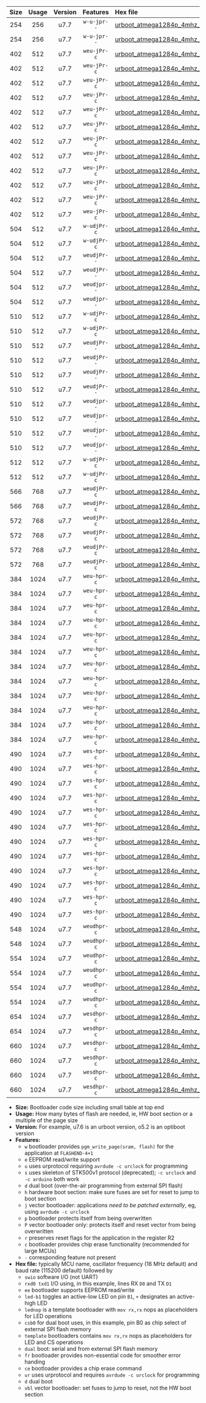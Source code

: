 |Size|Usage|Version|Features|Hex file|
|:-:|:-:|:-:|:-:|:--|
|254|256|u7.7|`w-u-jpr--`|[urboot_atmega1284p_4mhz_115200bps_swio_rxd0_txd1_ur_vbl.hex](https://raw.githubusercontent.com/stefanrueger/urboot.hex/main/mcus/atmega1284p/fcpu_4mhz/115200_bps/urboot_atmega1284p_4mhz_115200bps_swio_rxd0_txd1_ur_vbl.hex)|
|254|256|u7.7|`w-u-jpr--`|[urboot_atmega1284p_4mhz_115200bps_swio_rxd2_txd3_ur_vbl.hex](https://raw.githubusercontent.com/stefanrueger/urboot.hex/main/mcus/atmega1284p/fcpu_4mhz/115200_bps/urboot_atmega1284p_4mhz_115200bps_swio_rxd2_txd3_ur_vbl.hex)|
|402|512|u7.7|`weu-jPr-c`|[urboot_atmega1284p_4mhz_115200bps_swio_rxd0_txd1_ee_led+b0_fr_ce_ur_vbl.hex](https://raw.githubusercontent.com/stefanrueger/urboot.hex/main/mcus/atmega1284p/fcpu_4mhz/115200_bps/urboot_atmega1284p_4mhz_115200bps_swio_rxd0_txd1_ee_led+b0_fr_ce_ur_vbl.hex)|
|402|512|u7.7|`weu-jPr-c`|[urboot_atmega1284p_4mhz_115200bps_swio_rxd0_txd1_ee_led+b5_fr_ce_ur_vbl.hex](https://raw.githubusercontent.com/stefanrueger/urboot.hex/main/mcus/atmega1284p/fcpu_4mhz/115200_bps/urboot_atmega1284p_4mhz_115200bps_swio_rxd0_txd1_ee_led+b5_fr_ce_ur_vbl.hex)|
|402|512|u7.7|`weu-jPr-c`|[urboot_atmega1284p_4mhz_115200bps_swio_rxd0_txd1_ee_led+b7_fr_ce_ur_vbl.hex](https://raw.githubusercontent.com/stefanrueger/urboot.hex/main/mcus/atmega1284p/fcpu_4mhz/115200_bps/urboot_atmega1284p_4mhz_115200bps_swio_rxd0_txd1_ee_led+b7_fr_ce_ur_vbl.hex)|
|402|512|u7.7|`weu-jPr-c`|[urboot_atmega1284p_4mhz_115200bps_swio_rxd0_txd1_ee_led+c7_fr_ce_ur_vbl.hex](https://raw.githubusercontent.com/stefanrueger/urboot.hex/main/mcus/atmega1284p/fcpu_4mhz/115200_bps/urboot_atmega1284p_4mhz_115200bps_swio_rxd0_txd1_ee_led+c7_fr_ce_ur_vbl.hex)|
|402|512|u7.7|`weu-jPr-c`|[urboot_atmega1284p_4mhz_115200bps_swio_rxd0_txd1_ee_led+d7_fr_ce_ur_vbl.hex](https://raw.githubusercontent.com/stefanrueger/urboot.hex/main/mcus/atmega1284p/fcpu_4mhz/115200_bps/urboot_atmega1284p_4mhz_115200bps_swio_rxd0_txd1_ee_led+d7_fr_ce_ur_vbl.hex)|
|402|512|u7.7|`weu-jPr-c`|[urboot_atmega1284p_4mhz_115200bps_swio_rxd0_txd1_ee_lednop_fr_ce_ur_vbl.hex](https://raw.githubusercontent.com/stefanrueger/urboot.hex/main/mcus/atmega1284p/fcpu_4mhz/115200_bps/urboot_atmega1284p_4mhz_115200bps_swio_rxd0_txd1_ee_lednop_fr_ce_ur_vbl.hex)|
|402|512|u7.7|`weu-jPr-c`|[urboot_atmega1284p_4mhz_115200bps_swio_rxd2_txd3_ee_led+b0_fr_ce_ur_vbl.hex](https://raw.githubusercontent.com/stefanrueger/urboot.hex/main/mcus/atmega1284p/fcpu_4mhz/115200_bps/urboot_atmega1284p_4mhz_115200bps_swio_rxd2_txd3_ee_led+b0_fr_ce_ur_vbl.hex)|
|402|512|u7.7|`weu-jPr-c`|[urboot_atmega1284p_4mhz_115200bps_swio_rxd2_txd3_ee_led+b5_fr_ce_ur_vbl.hex](https://raw.githubusercontent.com/stefanrueger/urboot.hex/main/mcus/atmega1284p/fcpu_4mhz/115200_bps/urboot_atmega1284p_4mhz_115200bps_swio_rxd2_txd3_ee_led+b5_fr_ce_ur_vbl.hex)|
|402|512|u7.7|`weu-jPr-c`|[urboot_atmega1284p_4mhz_115200bps_swio_rxd2_txd3_ee_led+b7_fr_ce_ur_vbl.hex](https://raw.githubusercontent.com/stefanrueger/urboot.hex/main/mcus/atmega1284p/fcpu_4mhz/115200_bps/urboot_atmega1284p_4mhz_115200bps_swio_rxd2_txd3_ee_led+b7_fr_ce_ur_vbl.hex)|
|402|512|u7.7|`weu-jPr-c`|[urboot_atmega1284p_4mhz_115200bps_swio_rxd2_txd3_ee_led+c7_fr_ce_ur_vbl.hex](https://raw.githubusercontent.com/stefanrueger/urboot.hex/main/mcus/atmega1284p/fcpu_4mhz/115200_bps/urboot_atmega1284p_4mhz_115200bps_swio_rxd2_txd3_ee_led+c7_fr_ce_ur_vbl.hex)|
|402|512|u7.7|`weu-jPr-c`|[urboot_atmega1284p_4mhz_115200bps_swio_rxd2_txd3_ee_led+d7_fr_ce_ur_vbl.hex](https://raw.githubusercontent.com/stefanrueger/urboot.hex/main/mcus/atmega1284p/fcpu_4mhz/115200_bps/urboot_atmega1284p_4mhz_115200bps_swio_rxd2_txd3_ee_led+d7_fr_ce_ur_vbl.hex)|
|402|512|u7.7|`weu-jPr-c`|[urboot_atmega1284p_4mhz_115200bps_swio_rxd2_txd3_ee_lednop_fr_ce_ur_vbl.hex](https://raw.githubusercontent.com/stefanrueger/urboot.hex/main/mcus/atmega1284p/fcpu_4mhz/115200_bps/urboot_atmega1284p_4mhz_115200bps_swio_rxd2_txd3_ee_lednop_fr_ce_ur_vbl.hex)|
|504|512|u7.7|`w-udjPr-c`|[urboot_atmega1284p_4mhz_115200bps_swio_rxd0_txd1_led+c7_csb3_dual_fr_ce_ur_vbl.hex](https://raw.githubusercontent.com/stefanrueger/urboot.hex/main/mcus/atmega1284p/fcpu_4mhz/115200_bps/urboot_atmega1284p_4mhz_115200bps_swio_rxd0_txd1_led+c7_csb3_dual_fr_ce_ur_vbl.hex)|
|504|512|u7.7|`w-udjPr-c`|[urboot_atmega1284p_4mhz_115200bps_swio_rxd2_txd3_led+c7_csb3_dual_fr_ce_ur_vbl.hex](https://raw.githubusercontent.com/stefanrueger/urboot.hex/main/mcus/atmega1284p/fcpu_4mhz/115200_bps/urboot_atmega1284p_4mhz_115200bps_swio_rxd2_txd3_led+c7_csb3_dual_fr_ce_ur_vbl.hex)|
|504|512|u7.7|`weudjPr--`|[urboot_atmega1284p_4mhz_115200bps_swio_rxd0_txd1_ee_led+c7_csb3_dual_ur_vbl.hex](https://raw.githubusercontent.com/stefanrueger/urboot.hex/main/mcus/atmega1284p/fcpu_4mhz/115200_bps/urboot_atmega1284p_4mhz_115200bps_swio_rxd0_txd1_ee_led+c7_csb3_dual_ur_vbl.hex)|
|504|512|u7.7|`weudjPr--`|[urboot_atmega1284p_4mhz_115200bps_swio_rxd2_txd3_ee_led+c7_csb3_dual_ur_vbl.hex](https://raw.githubusercontent.com/stefanrueger/urboot.hex/main/mcus/atmega1284p/fcpu_4mhz/115200_bps/urboot_atmega1284p_4mhz_115200bps_swio_rxd2_txd3_ee_led+c7_csb3_dual_ur_vbl.hex)|
|504|512|u7.7|`weudjpr--`|[urboot_atmega1284p_4mhz_115200bps_swio_rxd0_txd1_ee_led+c7_csb3_dual_fr_ur_vbl.hex](https://raw.githubusercontent.com/stefanrueger/urboot.hex/main/mcus/atmega1284p/fcpu_4mhz/115200_bps/urboot_atmega1284p_4mhz_115200bps_swio_rxd0_txd1_ee_led+c7_csb3_dual_fr_ur_vbl.hex)|
|504|512|u7.7|`weudjpr--`|[urboot_atmega1284p_4mhz_115200bps_swio_rxd2_txd3_ee_led+c7_csb3_dual_fr_ur_vbl.hex](https://raw.githubusercontent.com/stefanrueger/urboot.hex/main/mcus/atmega1284p/fcpu_4mhz/115200_bps/urboot_atmega1284p_4mhz_115200bps_swio_rxd2_txd3_ee_led+c7_csb3_dual_fr_ur_vbl.hex)|
|510|512|u7.7|`w-udjPr-c`|[urboot_atmega1284p_4mhz_115200bps_swio_rxd0_txd1_led+d7_csc7_dual_fr_ce_ur_vbl.hex](https://raw.githubusercontent.com/stefanrueger/urboot.hex/main/mcus/atmega1284p/fcpu_4mhz/115200_bps/urboot_atmega1284p_4mhz_115200bps_swio_rxd0_txd1_led+d7_csc7_dual_fr_ce_ur_vbl.hex)|
|510|512|u7.7|`w-udjPr-c`|[urboot_atmega1284p_4mhz_115200bps_swio_rxd2_txd3_led+d7_csc7_dual_fr_ce_ur_vbl.hex](https://raw.githubusercontent.com/stefanrueger/urboot.hex/main/mcus/atmega1284p/fcpu_4mhz/115200_bps/urboot_atmega1284p_4mhz_115200bps_swio_rxd2_txd3_led+d7_csc7_dual_fr_ce_ur_vbl.hex)|
|510|512|u7.7|`weudjPr--`|[urboot_atmega1284p_4mhz_115200bps_swio_rxd0_txd1_ee_led+d7_csc7_dual_ur_vbl.hex](https://raw.githubusercontent.com/stefanrueger/urboot.hex/main/mcus/atmega1284p/fcpu_4mhz/115200_bps/urboot_atmega1284p_4mhz_115200bps_swio_rxd0_txd1_ee_led+d7_csc7_dual_ur_vbl.hex)|
|510|512|u7.7|`weudjPr--`|[urboot_atmega1284p_4mhz_115200bps_swio_rxd0_txd1_ee_template_dual_ur_vbl.hex](https://raw.githubusercontent.com/stefanrueger/urboot.hex/main/mcus/atmega1284p/fcpu_4mhz/115200_bps/urboot_atmega1284p_4mhz_115200bps_swio_rxd0_txd1_ee_template_dual_ur_vbl.hex)|
|510|512|u7.7|`weudjPr--`|[urboot_atmega1284p_4mhz_115200bps_swio_rxd2_txd3_ee_led+d7_csc7_dual_ur_vbl.hex](https://raw.githubusercontent.com/stefanrueger/urboot.hex/main/mcus/atmega1284p/fcpu_4mhz/115200_bps/urboot_atmega1284p_4mhz_115200bps_swio_rxd2_txd3_ee_led+d7_csc7_dual_ur_vbl.hex)|
|510|512|u7.7|`weudjPr--`|[urboot_atmega1284p_4mhz_115200bps_swio_rxd2_txd3_ee_template_dual_ur_vbl.hex](https://raw.githubusercontent.com/stefanrueger/urboot.hex/main/mcus/atmega1284p/fcpu_4mhz/115200_bps/urboot_atmega1284p_4mhz_115200bps_swio_rxd2_txd3_ee_template_dual_ur_vbl.hex)|
|510|512|u7.7|`weudjpr--`|[urboot_atmega1284p_4mhz_115200bps_swio_rxd0_txd1_ee_led+d7_csc7_dual_fr_ur_vbl.hex](https://raw.githubusercontent.com/stefanrueger/urboot.hex/main/mcus/atmega1284p/fcpu_4mhz/115200_bps/urboot_atmega1284p_4mhz_115200bps_swio_rxd0_txd1_ee_led+d7_csc7_dual_fr_ur_vbl.hex)|
|510|512|u7.7|`weudjpr--`|[urboot_atmega1284p_4mhz_115200bps_swio_rxd0_txd1_ee_template_dual_fr_ur_vbl.hex](https://raw.githubusercontent.com/stefanrueger/urboot.hex/main/mcus/atmega1284p/fcpu_4mhz/115200_bps/urboot_atmega1284p_4mhz_115200bps_swio_rxd0_txd1_ee_template_dual_fr_ur_vbl.hex)|
|510|512|u7.7|`weudjpr--`|[urboot_atmega1284p_4mhz_115200bps_swio_rxd2_txd3_ee_led+d7_csc7_dual_fr_ur_vbl.hex](https://raw.githubusercontent.com/stefanrueger/urboot.hex/main/mcus/atmega1284p/fcpu_4mhz/115200_bps/urboot_atmega1284p_4mhz_115200bps_swio_rxd2_txd3_ee_led+d7_csc7_dual_fr_ur_vbl.hex)|
|510|512|u7.7|`weudjpr--`|[urboot_atmega1284p_4mhz_115200bps_swio_rxd2_txd3_ee_template_dual_fr_ur_vbl.hex](https://raw.githubusercontent.com/stefanrueger/urboot.hex/main/mcus/atmega1284p/fcpu_4mhz/115200_bps/urboot_atmega1284p_4mhz_115200bps_swio_rxd2_txd3_ee_template_dual_fr_ur_vbl.hex)|
|512|512|u7.7|`w-udjPr-c`|[urboot_atmega1284p_4mhz_115200bps_swio_rxd0_txd1_template_dual_fr_ce_ur_vbl.hex](https://raw.githubusercontent.com/stefanrueger/urboot.hex/main/mcus/atmega1284p/fcpu_4mhz/115200_bps/urboot_atmega1284p_4mhz_115200bps_swio_rxd0_txd1_template_dual_fr_ce_ur_vbl.hex)|
|512|512|u7.7|`w-udjPr-c`|[urboot_atmega1284p_4mhz_115200bps_swio_rxd2_txd3_template_dual_fr_ce_ur_vbl.hex](https://raw.githubusercontent.com/stefanrueger/urboot.hex/main/mcus/atmega1284p/fcpu_4mhz/115200_bps/urboot_atmega1284p_4mhz_115200bps_swio_rxd2_txd3_template_dual_fr_ce_ur_vbl.hex)|
|566|768|u7.7|`weudjPr-c`|[urboot_atmega1284p_4mhz_115200bps_swio_rxd0_txd1_ee_led+c7_csb3_dual_fr_ce_ur_vbl.hex](https://raw.githubusercontent.com/stefanrueger/urboot.hex/main/mcus/atmega1284p/fcpu_4mhz/115200_bps/urboot_atmega1284p_4mhz_115200bps_swio_rxd0_txd1_ee_led+c7_csb3_dual_fr_ce_ur_vbl.hex)|
|566|768|u7.7|`weudjPr-c`|[urboot_atmega1284p_4mhz_115200bps_swio_rxd2_txd3_ee_led+c7_csb3_dual_fr_ce_ur_vbl.hex](https://raw.githubusercontent.com/stefanrueger/urboot.hex/main/mcus/atmega1284p/fcpu_4mhz/115200_bps/urboot_atmega1284p_4mhz_115200bps_swio_rxd2_txd3_ee_led+c7_csb3_dual_fr_ce_ur_vbl.hex)|
|572|768|u7.7|`weudjPr-c`|[urboot_atmega1284p_4mhz_115200bps_swio_rxd0_txd1_ee_led+d7_csc7_dual_fr_ce_ur_vbl.hex](https://raw.githubusercontent.com/stefanrueger/urboot.hex/main/mcus/atmega1284p/fcpu_4mhz/115200_bps/urboot_atmega1284p_4mhz_115200bps_swio_rxd0_txd1_ee_led+d7_csc7_dual_fr_ce_ur_vbl.hex)|
|572|768|u7.7|`weudjPr-c`|[urboot_atmega1284p_4mhz_115200bps_swio_rxd0_txd1_ee_template_dual_fr_ce_ur_vbl.hex](https://raw.githubusercontent.com/stefanrueger/urboot.hex/main/mcus/atmega1284p/fcpu_4mhz/115200_bps/urboot_atmega1284p_4mhz_115200bps_swio_rxd0_txd1_ee_template_dual_fr_ce_ur_vbl.hex)|
|572|768|u7.7|`weudjPr-c`|[urboot_atmega1284p_4mhz_115200bps_swio_rxd2_txd3_ee_led+d7_csc7_dual_fr_ce_ur_vbl.hex](https://raw.githubusercontent.com/stefanrueger/urboot.hex/main/mcus/atmega1284p/fcpu_4mhz/115200_bps/urboot_atmega1284p_4mhz_115200bps_swio_rxd2_txd3_ee_led+d7_csc7_dual_fr_ce_ur_vbl.hex)|
|572|768|u7.7|`weudjPr-c`|[urboot_atmega1284p_4mhz_115200bps_swio_rxd2_txd3_ee_template_dual_fr_ce_ur_vbl.hex](https://raw.githubusercontent.com/stefanrueger/urboot.hex/main/mcus/atmega1284p/fcpu_4mhz/115200_bps/urboot_atmega1284p_4mhz_115200bps_swio_rxd2_txd3_ee_template_dual_fr_ce_ur_vbl.hex)|
|384|1024|u7.7|`weu-hpr-c`|[urboot_atmega1284p_4mhz_115200bps_swio_rxd0_txd1_ee_led+b0_fr_ce_ur.hex](https://raw.githubusercontent.com/stefanrueger/urboot.hex/main/mcus/atmega1284p/fcpu_4mhz/115200_bps/urboot_atmega1284p_4mhz_115200bps_swio_rxd0_txd1_ee_led+b0_fr_ce_ur.hex)|
|384|1024|u7.7|`weu-hpr-c`|[urboot_atmega1284p_4mhz_115200bps_swio_rxd0_txd1_ee_led+b5_fr_ce_ur.hex](https://raw.githubusercontent.com/stefanrueger/urboot.hex/main/mcus/atmega1284p/fcpu_4mhz/115200_bps/urboot_atmega1284p_4mhz_115200bps_swio_rxd0_txd1_ee_led+b5_fr_ce_ur.hex)|
|384|1024|u7.7|`weu-hpr-c`|[urboot_atmega1284p_4mhz_115200bps_swio_rxd0_txd1_ee_led+b7_fr_ce_ur.hex](https://raw.githubusercontent.com/stefanrueger/urboot.hex/main/mcus/atmega1284p/fcpu_4mhz/115200_bps/urboot_atmega1284p_4mhz_115200bps_swio_rxd0_txd1_ee_led+b7_fr_ce_ur.hex)|
|384|1024|u7.7|`weu-hpr-c`|[urboot_atmega1284p_4mhz_115200bps_swio_rxd0_txd1_ee_led+c7_fr_ce_ur.hex](https://raw.githubusercontent.com/stefanrueger/urboot.hex/main/mcus/atmega1284p/fcpu_4mhz/115200_bps/urboot_atmega1284p_4mhz_115200bps_swio_rxd0_txd1_ee_led+c7_fr_ce_ur.hex)|
|384|1024|u7.7|`weu-hpr-c`|[urboot_atmega1284p_4mhz_115200bps_swio_rxd0_txd1_ee_led+d7_fr_ce_ur.hex](https://raw.githubusercontent.com/stefanrueger/urboot.hex/main/mcus/atmega1284p/fcpu_4mhz/115200_bps/urboot_atmega1284p_4mhz_115200bps_swio_rxd0_txd1_ee_led+d7_fr_ce_ur.hex)|
|384|1024|u7.7|`weu-hpr-c`|[urboot_atmega1284p_4mhz_115200bps_swio_rxd0_txd1_ee_lednop_fr_ce_ur.hex](https://raw.githubusercontent.com/stefanrueger/urboot.hex/main/mcus/atmega1284p/fcpu_4mhz/115200_bps/urboot_atmega1284p_4mhz_115200bps_swio_rxd0_txd1_ee_lednop_fr_ce_ur.hex)|
|384|1024|u7.7|`weu-hpr-c`|[urboot_atmega1284p_4mhz_115200bps_swio_rxd2_txd3_ee_led+b0_fr_ce_ur.hex](https://raw.githubusercontent.com/stefanrueger/urboot.hex/main/mcus/atmega1284p/fcpu_4mhz/115200_bps/urboot_atmega1284p_4mhz_115200bps_swio_rxd2_txd3_ee_led+b0_fr_ce_ur.hex)|
|384|1024|u7.7|`weu-hpr-c`|[urboot_atmega1284p_4mhz_115200bps_swio_rxd2_txd3_ee_led+b5_fr_ce_ur.hex](https://raw.githubusercontent.com/stefanrueger/urboot.hex/main/mcus/atmega1284p/fcpu_4mhz/115200_bps/urboot_atmega1284p_4mhz_115200bps_swio_rxd2_txd3_ee_led+b5_fr_ce_ur.hex)|
|384|1024|u7.7|`weu-hpr-c`|[urboot_atmega1284p_4mhz_115200bps_swio_rxd2_txd3_ee_led+b7_fr_ce_ur.hex](https://raw.githubusercontent.com/stefanrueger/urboot.hex/main/mcus/atmega1284p/fcpu_4mhz/115200_bps/urboot_atmega1284p_4mhz_115200bps_swio_rxd2_txd3_ee_led+b7_fr_ce_ur.hex)|
|384|1024|u7.7|`weu-hpr-c`|[urboot_atmega1284p_4mhz_115200bps_swio_rxd2_txd3_ee_led+c7_fr_ce_ur.hex](https://raw.githubusercontent.com/stefanrueger/urboot.hex/main/mcus/atmega1284p/fcpu_4mhz/115200_bps/urboot_atmega1284p_4mhz_115200bps_swio_rxd2_txd3_ee_led+c7_fr_ce_ur.hex)|
|384|1024|u7.7|`weu-hpr-c`|[urboot_atmega1284p_4mhz_115200bps_swio_rxd2_txd3_ee_led+d7_fr_ce_ur.hex](https://raw.githubusercontent.com/stefanrueger/urboot.hex/main/mcus/atmega1284p/fcpu_4mhz/115200_bps/urboot_atmega1284p_4mhz_115200bps_swio_rxd2_txd3_ee_led+d7_fr_ce_ur.hex)|
|384|1024|u7.7|`weu-hpr-c`|[urboot_atmega1284p_4mhz_115200bps_swio_rxd2_txd3_ee_lednop_fr_ce_ur.hex](https://raw.githubusercontent.com/stefanrueger/urboot.hex/main/mcus/atmega1284p/fcpu_4mhz/115200_bps/urboot_atmega1284p_4mhz_115200bps_swio_rxd2_txd3_ee_lednop_fr_ce_ur.hex)|
|490|1024|u7.7|`wes-hpr-c`|[urboot_atmega1284p_4mhz_115200bps_swio_rxd0_txd1_ee_led+b0_fr_ce.hex](https://raw.githubusercontent.com/stefanrueger/urboot.hex/main/mcus/atmega1284p/fcpu_4mhz/115200_bps/urboot_atmega1284p_4mhz_115200bps_swio_rxd0_txd1_ee_led+b0_fr_ce.hex)|
|490|1024|u7.7|`wes-hpr-c`|[urboot_atmega1284p_4mhz_115200bps_swio_rxd0_txd1_ee_led+b5_fr_ce.hex](https://raw.githubusercontent.com/stefanrueger/urboot.hex/main/mcus/atmega1284p/fcpu_4mhz/115200_bps/urboot_atmega1284p_4mhz_115200bps_swio_rxd0_txd1_ee_led+b5_fr_ce.hex)|
|490|1024|u7.7|`wes-hpr-c`|[urboot_atmega1284p_4mhz_115200bps_swio_rxd0_txd1_ee_led+b7_fr_ce.hex](https://raw.githubusercontent.com/stefanrueger/urboot.hex/main/mcus/atmega1284p/fcpu_4mhz/115200_bps/urboot_atmega1284p_4mhz_115200bps_swio_rxd0_txd1_ee_led+b7_fr_ce.hex)|
|490|1024|u7.7|`wes-hpr-c`|[urboot_atmega1284p_4mhz_115200bps_swio_rxd0_txd1_ee_led+c7_fr_ce.hex](https://raw.githubusercontent.com/stefanrueger/urboot.hex/main/mcus/atmega1284p/fcpu_4mhz/115200_bps/urboot_atmega1284p_4mhz_115200bps_swio_rxd0_txd1_ee_led+c7_fr_ce.hex)|
|490|1024|u7.7|`wes-hpr-c`|[urboot_atmega1284p_4mhz_115200bps_swio_rxd0_txd1_ee_led+d7_fr_ce.hex](https://raw.githubusercontent.com/stefanrueger/urboot.hex/main/mcus/atmega1284p/fcpu_4mhz/115200_bps/urboot_atmega1284p_4mhz_115200bps_swio_rxd0_txd1_ee_led+d7_fr_ce.hex)|
|490|1024|u7.7|`wes-hpr-c`|[urboot_atmega1284p_4mhz_115200bps_swio_rxd0_txd1_ee_lednop_fr_ce.hex](https://raw.githubusercontent.com/stefanrueger/urboot.hex/main/mcus/atmega1284p/fcpu_4mhz/115200_bps/urboot_atmega1284p_4mhz_115200bps_swio_rxd0_txd1_ee_lednop_fr_ce.hex)|
|490|1024|u7.7|`wes-hpr-c`|[urboot_atmega1284p_4mhz_115200bps_swio_rxd2_txd3_ee_led+b0_fr_ce.hex](https://raw.githubusercontent.com/stefanrueger/urboot.hex/main/mcus/atmega1284p/fcpu_4mhz/115200_bps/urboot_atmega1284p_4mhz_115200bps_swio_rxd2_txd3_ee_led+b0_fr_ce.hex)|
|490|1024|u7.7|`wes-hpr-c`|[urboot_atmega1284p_4mhz_115200bps_swio_rxd2_txd3_ee_led+b5_fr_ce.hex](https://raw.githubusercontent.com/stefanrueger/urboot.hex/main/mcus/atmega1284p/fcpu_4mhz/115200_bps/urboot_atmega1284p_4mhz_115200bps_swio_rxd2_txd3_ee_led+b5_fr_ce.hex)|
|490|1024|u7.7|`wes-hpr-c`|[urboot_atmega1284p_4mhz_115200bps_swio_rxd2_txd3_ee_led+b7_fr_ce.hex](https://raw.githubusercontent.com/stefanrueger/urboot.hex/main/mcus/atmega1284p/fcpu_4mhz/115200_bps/urboot_atmega1284p_4mhz_115200bps_swio_rxd2_txd3_ee_led+b7_fr_ce.hex)|
|490|1024|u7.7|`wes-hpr-c`|[urboot_atmega1284p_4mhz_115200bps_swio_rxd2_txd3_ee_led+c7_fr_ce.hex](https://raw.githubusercontent.com/stefanrueger/urboot.hex/main/mcus/atmega1284p/fcpu_4mhz/115200_bps/urboot_atmega1284p_4mhz_115200bps_swio_rxd2_txd3_ee_led+c7_fr_ce.hex)|
|490|1024|u7.7|`wes-hpr-c`|[urboot_atmega1284p_4mhz_115200bps_swio_rxd2_txd3_ee_led+d7_fr_ce.hex](https://raw.githubusercontent.com/stefanrueger/urboot.hex/main/mcus/atmega1284p/fcpu_4mhz/115200_bps/urboot_atmega1284p_4mhz_115200bps_swio_rxd2_txd3_ee_led+d7_fr_ce.hex)|
|490|1024|u7.7|`wes-hpr-c`|[urboot_atmega1284p_4mhz_115200bps_swio_rxd2_txd3_ee_lednop_fr_ce.hex](https://raw.githubusercontent.com/stefanrueger/urboot.hex/main/mcus/atmega1284p/fcpu_4mhz/115200_bps/urboot_atmega1284p_4mhz_115200bps_swio_rxd2_txd3_ee_lednop_fr_ce.hex)|
|548|1024|u7.7|`weudhpr-c`|[urboot_atmega1284p_4mhz_115200bps_swio_rxd0_txd1_ee_led+c7_csb3_dual_fr_ce_ur.hex](https://raw.githubusercontent.com/stefanrueger/urboot.hex/main/mcus/atmega1284p/fcpu_4mhz/115200_bps/urboot_atmega1284p_4mhz_115200bps_swio_rxd0_txd1_ee_led+c7_csb3_dual_fr_ce_ur.hex)|
|548|1024|u7.7|`weudhpr-c`|[urboot_atmega1284p_4mhz_115200bps_swio_rxd2_txd3_ee_led+c7_csb3_dual_fr_ce_ur.hex](https://raw.githubusercontent.com/stefanrueger/urboot.hex/main/mcus/atmega1284p/fcpu_4mhz/115200_bps/urboot_atmega1284p_4mhz_115200bps_swio_rxd2_txd3_ee_led+c7_csb3_dual_fr_ce_ur.hex)|
|554|1024|u7.7|`weudhpr-c`|[urboot_atmega1284p_4mhz_115200bps_swio_rxd0_txd1_ee_led+d7_csc7_dual_fr_ce_ur.hex](https://raw.githubusercontent.com/stefanrueger/urboot.hex/main/mcus/atmega1284p/fcpu_4mhz/115200_bps/urboot_atmega1284p_4mhz_115200bps_swio_rxd0_txd1_ee_led+d7_csc7_dual_fr_ce_ur.hex)|
|554|1024|u7.7|`weudhpr-c`|[urboot_atmega1284p_4mhz_115200bps_swio_rxd0_txd1_ee_template_dual_fr_ce_ur.hex](https://raw.githubusercontent.com/stefanrueger/urboot.hex/main/mcus/atmega1284p/fcpu_4mhz/115200_bps/urboot_atmega1284p_4mhz_115200bps_swio_rxd0_txd1_ee_template_dual_fr_ce_ur.hex)|
|554|1024|u7.7|`weudhpr-c`|[urboot_atmega1284p_4mhz_115200bps_swio_rxd2_txd3_ee_led+d7_csc7_dual_fr_ce_ur.hex](https://raw.githubusercontent.com/stefanrueger/urboot.hex/main/mcus/atmega1284p/fcpu_4mhz/115200_bps/urboot_atmega1284p_4mhz_115200bps_swio_rxd2_txd3_ee_led+d7_csc7_dual_fr_ce_ur.hex)|
|554|1024|u7.7|`weudhpr-c`|[urboot_atmega1284p_4mhz_115200bps_swio_rxd2_txd3_ee_template_dual_fr_ce_ur.hex](https://raw.githubusercontent.com/stefanrueger/urboot.hex/main/mcus/atmega1284p/fcpu_4mhz/115200_bps/urboot_atmega1284p_4mhz_115200bps_swio_rxd2_txd3_ee_template_dual_fr_ce_ur.hex)|
|654|1024|u7.7|`wesdhpr-c`|[urboot_atmega1284p_4mhz_115200bps_swio_rxd0_txd1_ee_led+c7_csb3_dual_fr_ce.hex](https://raw.githubusercontent.com/stefanrueger/urboot.hex/main/mcus/atmega1284p/fcpu_4mhz/115200_bps/urboot_atmega1284p_4mhz_115200bps_swio_rxd0_txd1_ee_led+c7_csb3_dual_fr_ce.hex)|
|654|1024|u7.7|`wesdhpr-c`|[urboot_atmega1284p_4mhz_115200bps_swio_rxd2_txd3_ee_led+c7_csb3_dual_fr_ce.hex](https://raw.githubusercontent.com/stefanrueger/urboot.hex/main/mcus/atmega1284p/fcpu_4mhz/115200_bps/urboot_atmega1284p_4mhz_115200bps_swio_rxd2_txd3_ee_led+c7_csb3_dual_fr_ce.hex)|
|660|1024|u7.7|`wesdhpr-c`|[urboot_atmega1284p_4mhz_115200bps_swio_rxd0_txd1_ee_led+d7_csc7_dual_fr_ce.hex](https://raw.githubusercontent.com/stefanrueger/urboot.hex/main/mcus/atmega1284p/fcpu_4mhz/115200_bps/urboot_atmega1284p_4mhz_115200bps_swio_rxd0_txd1_ee_led+d7_csc7_dual_fr_ce.hex)|
|660|1024|u7.7|`wesdhpr-c`|[urboot_atmega1284p_4mhz_115200bps_swio_rxd0_txd1_ee_template_dual_fr_ce.hex](https://raw.githubusercontent.com/stefanrueger/urboot.hex/main/mcus/atmega1284p/fcpu_4mhz/115200_bps/urboot_atmega1284p_4mhz_115200bps_swio_rxd0_txd1_ee_template_dual_fr_ce.hex)|
|660|1024|u7.7|`wesdhpr-c`|[urboot_atmega1284p_4mhz_115200bps_swio_rxd2_txd3_ee_led+d7_csc7_dual_fr_ce.hex](https://raw.githubusercontent.com/stefanrueger/urboot.hex/main/mcus/atmega1284p/fcpu_4mhz/115200_bps/urboot_atmega1284p_4mhz_115200bps_swio_rxd2_txd3_ee_led+d7_csc7_dual_fr_ce.hex)|
|660|1024|u7.7|`wesdhpr-c`|[urboot_atmega1284p_4mhz_115200bps_swio_rxd2_txd3_ee_template_dual_fr_ce.hex](https://raw.githubusercontent.com/stefanrueger/urboot.hex/main/mcus/atmega1284p/fcpu_4mhz/115200_bps/urboot_atmega1284p_4mhz_115200bps_swio_rxd2_txd3_ee_template_dual_fr_ce.hex)|

- **Size:** Bootloader code size including small table at top end
- **Usage:** How many bytes of flash are needed, ie, HW boot section or a multiple of the page size
- **Version:** For example, u7.6 is an urboot version, o5.2 is an optiboot version
- **Features:**
  + `w` bootloader provides `pgm_write_page(sram, flash)` for the application at `FLASHEND-4+1`
  + `e` EEPROM read/write support
  + `u` uses urprotocol requiring `avrdude -c urclock` for programming
  + `s` uses skeleton of STK500v1 protocol (deprecated); `-c urclock` and `-c arduino` both work
  + `d` dual boot (over-the-air programming from external SPI flash)
  + `h` hardware boot section: make sure fuses are set for reset to jump to boot section
  + `j` vector bootloader: applications *need to be patched externally*, eg, using `avrdude -c urclock`
  + `p` bootloader protects itself from being overwritten
  + `P` vector bootloader only: protects itself and reset vector from being overwritten
  + `r` preserves reset flags for the application in the register R2
  + `c` bootloader provides chip erase functionality (recommended for large MCUs)
  + `-` corresponding feature not present
- **Hex file:** typically MCU name, oscillator frequency (16 MHz default) and baud rate (115200 default) followed by
  + `swio` software I/O (not UART)
  + `rxd0 txd1` I/O using, in this example, lines RX `D0` and TX `D1`
  + `ee` bootloader supports EEPROM read/write
  + `led-b1` toggles an active-low LED on pin `B1`, `+` designates an active-high LED
  + `lednop` is a template bootloader with `mov rx,rx` nops as placeholders for LED operations
  + `csb0` for dual boot uses, in this example, pin B0 as chip select of external SPI flash memory
  + `template` bootloaders contains `mov rx,rx` nops as placeholders for LED and CS operations
  + `dual` boot: serial and from external SPI flash memory
  + `fr` bootloader provides non-essential code for smoother error handing
  + `ce` bootloader provides a chip erase command
  + `ur` uses urprotocol and requires `avrdude -c urclock` for programming
  + `d` dual boot
  + `vbl` vector bootloader: set fuses to jump to reset, not the HW boot section
